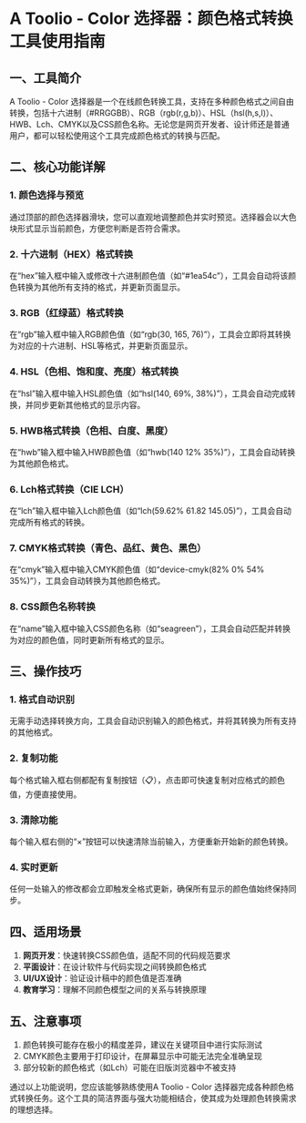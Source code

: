 # A Toolio - Color 选择器：颜色格式转换工具使用指南

## 一、工具简介
A Toolio - Color 选择器是一个在线颜色转换工具，支持在多种颜色格式之间自由转换，包括十六进制（#RRGGBB）、RGB（rgb(r,g,b)）、HSL（hsl(h,s,l)）、HWB、Lch、CMYK以及CSS颜色名称。无论您是网页开发者、设计师还是普通用户，都可以轻松使用这个工具完成颜色格式的转换与匹配。

## 二、核心功能详解

### 1. 颜色选择与预览
通过顶部的颜色选择器滑块，您可以直观地调整颜色并实时预览。选择器会以大色块形式显示当前颜色，方便您判断是否符合需求。

### 2. 十六进制（HEX）格式转换
在“hex”输入框中输入或修改十六进制颜色值（如“#1ea54c”），工具会自动将该颜色转换为其他所有支持的格式，并更新页面显示。

### 3. RGB（红绿蓝）格式转换
在“rgb”输入框中输入RGB颜色值（如“rgb(30, 165, 76)”），工具会立即将其转换为对应的十六进制、HSL等格式，并更新页面显示。

### 4. HSL（色相、饱和度、亮度）格式转换
在“hsl”输入框中输入HSL颜色值（如“hsl(140, 69%, 38%)”），工具会自动完成转换，并同步更新其他格式的显示内容。

### 5. HWB格式转换（色相、白度、黑度）
在“hwb”输入框中输入HWB颜色值（如“hwb(140 12% 35%)”），工具会自动转换为其他颜色格式。

### 6. Lch格式转换（CIE LCH）
在“lch”输入框中输入Lch颜色值（如“lch(59.62% 61.82 145.05)”），工具会自动完成所有格式的转换。

### 7. CMYK格式转换（青色、品红、黄色、黑色）
在“cmyk”输入框中输入CMYK颜色值（如“device-cmyk(82% 0% 54% 35%)”），工具会自动转换为其他颜色格式。

### 8. CSS颜色名称转换
在“name”输入框中输入CSS颜色名称（如“seagreen”），工具会自动匹配并转换为对应的颜色值，同时更新所有格式的显示。

## 三、操作技巧

### 1. 格式自动识别
无需手动选择转换方向，工具会自动识别输入的颜色格式，并将其转换为所有支持的其他格式。

### 2. 复制功能
每个格式输入框右侧都配有复制按钮（📋），点击即可快速复制对应格式的颜色值，方便直接使用。

### 3. 清除功能
每个输入框右侧的“×”按钮可以快速清除当前输入，方便重新开始新的颜色转换。

### 4. 实时更新
任何一处输入的修改都会立即触发全格式更新，确保所有显示的颜色值始终保持同步。

## 四、适用场景

1. **网页开发**：快速转换CSS颜色值，适配不同的代码规范要求
2. **平面设计**：在设计软件与代码实现之间转换颜色格式
3. **UI/UX设计**：验证设计稿中的颜色值是否准确
4. **教育学习**：理解不同颜色模型之间的关系与转换原理

## 五、注意事项

1. 颜色转换可能存在极小的精度差异，建议在关键项目中进行实际测试
2. CMYK颜色主要用于打印设计，在屏幕显示中可能无法完全准确呈现
3. 部分较新的颜色格式（如Lch）可能在旧版浏览器中不被支持

通过以上功能说明，您应该能够熟练使用A Toolio - Color 选择器完成各种颜色格式转换任务。这个工具的简洁界面与强大功能相结合，使其成为处理颜色转换需求的理想选择。